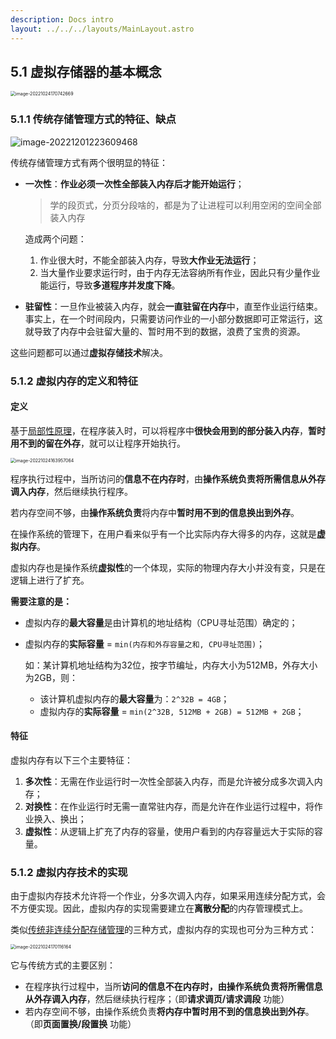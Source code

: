 ```yaml
---
description: Docs intro
layout: ../../../layouts/MainLayout.astro
---
```


## 5.1 虚拟存储器的基本概念

<img src="https://images.drshw.tech/images/notes/image-20221024170742669.png" alt="image-20221024170742669" style="zoom:50%;" />

### 5.1.1 传统存储管理方式的特征、缺点

![image-20221201223609468](./assets/image-20221201223609468.png)

传统存储管理方式有两个很明显的特征：

+ **一次性**：**作业必须一次性全部装入内存后才能开始运行**；

  > 学的段页式，分页分段啥的，都是为了让进程可以利用空闲的空间全部装入内存

  造成两个问题：

  1. 作业很大时，不能全部装入内存，导致**大作业无法运行**；
  2. 当大量作业要求运行时，由于内存无法容纳所有作业，因此只有少量作业能运行，导致**多道程序并发度下降**。

+ **驻留性**：一旦作业被装入内存，就会**一直驻留在内存**中，直至作业运行结束。事实上，在一个时间段内，只需要访问作业的一小部分数据即可正常运行，这就导致了内存中会驻留大量的、暂时用不到的数据，浪费了宝贵的资源。

这些问题都可以通过**虚拟存储技术**解决。

### 5.1.2 虚拟内存的定义和特征

#### 定义

基于[局部性原理](https://docs.drshw.tech/os/4/3/#%E5%B1%80%E9%83%A8%E6%80%A7%E5%8E%9F%E7%90%86)，在程序装入时，可以将程序中**很快会用到的部分装入内存**，**暂时用不到的留在外存**，就可以让程序开始执行。

<img src="https://images.drshw.tech/images/notes/image-20221024163957064.png" alt="image-20221024163957064" style="zoom:50%;" />

程序执行过程中，当所访问的**信息不在内存时**，由**操作系统负责将所需信息从外存调入内存**，然后继续执行程序。

若内存空间不够，由**操作系统负责**将内存中**暂时用不到的信息换出到外存**。

在操作系统的管理下，在用户看来似乎有一个比实际内存大得多的内存，这就是**虚拟内存**。

虚拟内存也是操作系统**虚拟性**的一个体现，实际的物理内存大小并没有变，只是在逻辑上进行了扩充。

**需要注意的是：**

+ 虚拟内存的**最大容量**是由计算机的地址结构（CPU寻址范围）确定的；

+ 虚拟内存的**实际容量** = `min(内存和外存容量之和, CPU寻址范围)`；

  如：某计算机地址结构为32位，按字节编址，内存大小为512MB，外存大小为2GB，则：

  + 该计算机虚拟内存的**最大容量**为：`2^32B = 4GB`；
  + 虚拟内存的**实际容量** = `min(2^32B, 512MB + 2GB) = 512MB + 2GB`；

#### 特征

虚拟内存有以下三个主要特征：

1. **多次性**：无需在作业运行时一次性全部装入内存，而是允许被分成多次调入内存；
2. **对换性**：在作业运行时无需一直常驻内存，而是允许在作业运行过程中，将作业换入、换出；
3. **虚拟性**：从逻辑上扩充了内存的容量，使用户看到的内存容量远大于实际的容量。

### 5.1.2 虚拟内存技术的实现

由于虚拟内存技术允许将一个作业，分多次调入内存，如果采用连续分配方式，会不方便实现。因此，虚拟内存的实现需要建立在**离散分配**的内存管理模式上。

类似[传统非连续分配存储管理](https://docs.drshw.tech/os/4/3/)的三种方式，虚拟内存的实现也可分为三种方式：

<img src="https://images.drshw.tech/images/notes/image-20221024170116164.png" alt="image-20221024170116164" style="zoom:50%;" />

它与传统方式的主要区别：

+ 在程序执行过程中，当所**访问的信息不在内存时，由操作系统负责将所需信息从外存调入内存**，然后继续执行程序；（即**请求调页/请求调段** 功能）
+ 若内存空间不够，由操作系统负责**将内存中暂时用不到的信息换出到外存**。（即**页面置换/段置换** 功能）
